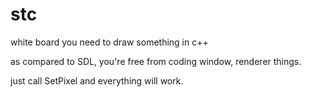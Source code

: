 # stc
white board you need to draw something in c++

as compared to SDL, you're free from coding window, renderer things.

just call SetPixel and everything will work.

